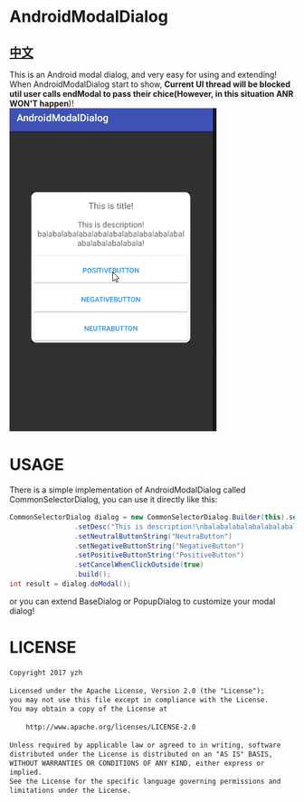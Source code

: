 # AndroidModalDialog
## [中文](https://github.com/palatine/AndroidModalDialog/blob/master/README_CN.md)
This is an Android modal dialog, and very easy for using and extending! <br>
When AndroidModalDialog start to show, **Current UI thread will be blocked util user calls endModal to pass their chice(However, in this situation ANR WON'T happen**)!<br>
![](https://github.com/palatine/AndroidModalDialog/blob/master/imgs/androidmodaldialog.gif)
<br>
# USAGE
There is a simple implementation of AndroidModalDialog called CommonSelectorDialog, you can use it directly like this:
<br>
```Java
CommonSelectorDialog dialog = new CommonSelectorDialog.Builder(this).setTitle("This is title!")
                .setDesc("This is description!\nbalabalabalabalabalabalabalabalabalabalabalabalabalabala!")
                .setNeutralButtonString("NeutraButton")
                .setNegativeButtonString("NegativeButton")
                .setPositiveButtonString("PositiveButton")
                .setCancelWhenClickOutside(true)
                .build();
int result = dialog.doModal();
```
or you can extend BaseDialog or PopupDialog to customize your modal dialog!
# LICENSE
```
Copyright 2017 yzh

Licensed under the Apache License, Version 2.0 (the "License");
you may not use this file except in compliance with the License.
You may obtain a copy of the License at

    http://www.apache.org/licenses/LICENSE-2.0

Unless required by applicable law or agreed to in writing, software
distributed under the License is distributed on an "AS IS" BASIS,
WITHOUT WARRANTIES OR CONDITIONS OF ANY KIND, either express or implied.
See the License for the specific language governing permissions and
limitations under the License.
```
